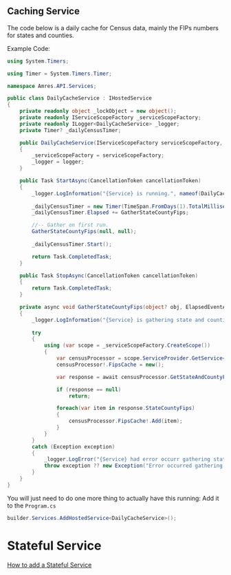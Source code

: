 ## Caching Service

The code below is a daily cache for Census data, mainly the FIPs numbers for states and counties.

Example Code:

```csharp
using System.Timers;

using Timer = System.Timers.Timer;

namespace Amres.API.Services;

public class DailyCacheService : IHostedService
{
	private readonly object _lockObject = new object();
	private readonly IServiceScopeFactory _serviceScopeFactory;
	private readonly ILogger<DailyCacheService> _logger;
	private Timer? _dailyCensusTimer;

	public DailyCacheService(IServiceScopeFactory serviceScopeFactory, ILogger<DailyCacheService> logger)
	{
		_serviceScopeFactory = serviceScopeFactory;
		_logger = logger;
	}

	public Task StartAsync(CancellationToken cancellationToken)
	{
		_logger.LogInformation("{Service} is running.", nameof(DailyCacheService));
		
		_dailyCensusTimer = new Timer(TimeSpan.FromDays(1).TotalMilliseconds);
		_dailyCensusTimer.Elapsed += GatherStateCountyFips;

		//-- Gather on first run.
		GatherStateCountyFips(null, null);
		
		_dailyCensusTimer.Start();

		return Task.CompletedTask;
	}

	public Task StopAsync(CancellationToken cancellationToken)
	{
		return Task.CompletedTask;
	}

	private async void GatherStateCountyFips(object? obj, ElapsedEventArgs? args)
	{
		_logger.LogInformation("{Service} is gathering state and counties from Census API.", nameof(DailyCacheService));
		
		try
		{
			using (var scope = _serviceScopeFactory.CreateScope())
			{
				var censusProcessor = scope.ServiceProvider.GetService<CensusProcessor>();
				censusProcessor!.FipsCache = new();

				var response = await censusProcessor.GetStateAndCountyFips();

				if (response == null)
					return;

				foreach(var item in response.StateCountyFips)
				{
					censusProcessor.FipsCache!.Add(item);
				}
			}
		}
		catch (Exception exception)
		{
			_logger.LogError("{Service} had error occurr gathering state and county fips." + $"\\r{exception.Message}", nameof(DailyCacheService));
			throw exception ?? new Exception("Error occurred gathering state and county fips.");
		}
	}
}
```

You will just need to do one more thing to actually have this running: Add it to the `Program.cs`

```csharp
builder.Services.AddHostedService<DailyCacheService>();
```


# Stateful Service
[How to add a Stateful Service](https://github.com/dannydel/BlazorUtils)